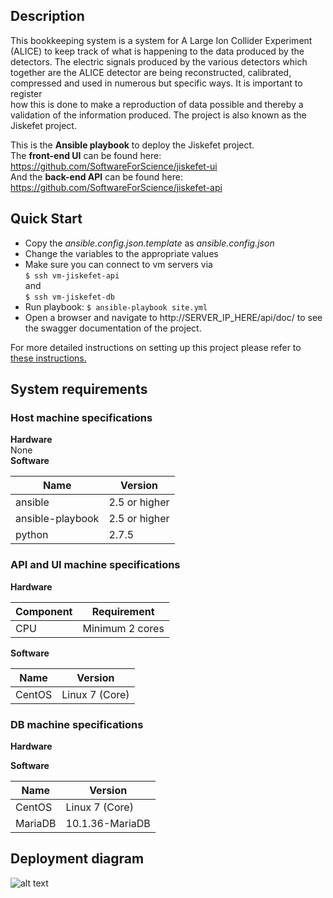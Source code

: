 ## Description
This bookkeeping system is a system for A Large Ion Collider Experiment
(ALICE) to keep track of what is happening to the data produced by the detectors. The electric signals produced by the various detectors which
together are the ALICE detector are being reconstructed, calibrated, compressed and used in numerous but specific ways. It is important to register  
how this is done to make a reproduction of data possible and thereby a validation of the information produced. The project is also known as the
Jiskefet project.  

This is the **Ansible playbook** to deploy the Jiskefet project.   
The **front-end UI** can be found here: https://github.com/SoftwareForScience/jiskefet-ui  
And the **back-end API** can be found here: https://github.com/SoftwareForScience/jiskefet-api  

## Quick Start

- Copy the *ansible.config.json.template* as *ansible.config.json*
- Change the variables to the appropriate values
- Make sure you can connect to vm servers via  
`$ ssh vm-jiskefet-api`  
and  
`$ ssh vm-jiskefet-db`
- Run playbook: `$ ansible-playbook site.yml`
- Open a browser and navigate to http://SERVER_IP_HERE/api/doc/ to see the swagger documentation of the project.

For more detailed instructions on setting up this project please refer to [these instructions.](https://github.com/SoftwareForScience/sfs-ansible/blob/develop/Instructions.md) 

## System requirements  
### **Host machine specifications**  
**Hardware**  
None  
**Software**  

Name | Version 
--- | --- 
ansible | 2.5 or higher   
ansible-playbook | 2.5 or higher   
python | 2.7.5   

### **API and UI machine specifications**  
**Hardware**  

Component | Requirement 
--- | --- 
CPU | Minimum 2 cores   

**Software**  

Name | Version 
--- | --- 
CentOS | Linux 7 (Core) 

### **DB machine specifications**
**Hardware**  

**Software**  

Name | Version 
--- | --- 
CentOS | Linux 7 (Core) 
MariaDB | 10.1.36-MariaDB


## Deployment diagram
![alt text][dd]

[dd]: https://github.com/misharigot/sfs-ansible/blob/develop/Deployment_Diagram_Jiskefet.png "Deployment diagram"
